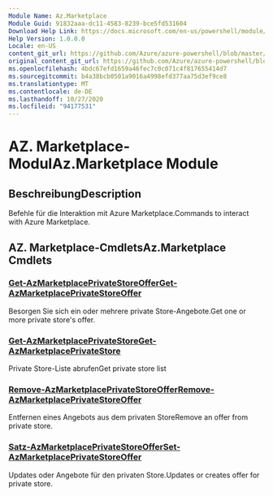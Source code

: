 ```yaml
---
Module Name: Az.Marketplace
Module Guid: 91832aaa-dc11-4583-8239-bce5fd531604
Download Help Link: https://docs.microsoft.com/en-us/powershell/module/az.marketplace
Help Version: 1.0.0.0
Locale: en-US
content_git_url: https://github.com/Azure/azure-powershell/blob/master/src/Marketplace/Marketplace/help/Az.Marketplace.md
original_content_git_url: https://github.com/Azure/azure-powershell/blob/master/src/Marketplace/Marketplace/help/Az.Marketplace.md
ms.openlocfilehash: 4bdc67efd1659a46fec7c0c071c4f817655414d7
ms.sourcegitcommit: b4a38bcb0501a9016a4998efd377aa75d3ef9ce8
ms.translationtype: MT
ms.contentlocale: de-DE
ms.lasthandoff: 10/27/2020
ms.locfileid: "94177531"
---
```

# <span data-ttu-id="c0ac2-101">AZ. Marketplace-Modul</span><span class="sxs-lookup"><span data-stu-id="c0ac2-101">Az.Marketplace Module</span></span>
## <span data-ttu-id="c0ac2-102">Beschreibung</span><span class="sxs-lookup"><span data-stu-id="c0ac2-102">Description</span></span>
<span data-ttu-id="c0ac2-103">Befehle für die Interaktion mit Azure Marketplace.</span><span class="sxs-lookup"><span data-stu-id="c0ac2-103">Commands to interact with Azure Marketplace.</span></span>

## <span data-ttu-id="c0ac2-104">AZ. Marketplace-Cmdlets</span><span class="sxs-lookup"><span data-stu-id="c0ac2-104">Az.Marketplace Cmdlets</span></span>
### [<span data-ttu-id="c0ac2-105">Get-AzMarketplacePrivateStoreOffer</span><span class="sxs-lookup"><span data-stu-id="c0ac2-105">Get-AzMarketplacePrivateStoreOffer</span></span>](Get-AzMarketplacePrivateStoreOffer.md)
<span data-ttu-id="c0ac2-106">Besorgen Sie sich ein oder mehrere private Store-Angebote.</span><span class="sxs-lookup"><span data-stu-id="c0ac2-106">Get one or more private store's offer.</span></span>

### [<span data-ttu-id="c0ac2-107">Get-AzMarketplacePrivateStore</span><span class="sxs-lookup"><span data-stu-id="c0ac2-107">Get-AzMarketplacePrivateStore</span></span>](Get-AzMarketplacePrivateStore.md)
<span data-ttu-id="c0ac2-108">Private Store-Liste abrufen</span><span class="sxs-lookup"><span data-stu-id="c0ac2-108">Get private store list</span></span>

### [<span data-ttu-id="c0ac2-109">Remove-AzMarketplacePrivateStoreOffer</span><span class="sxs-lookup"><span data-stu-id="c0ac2-109">Remove-AzMarketplacePrivateStoreOffer</span></span>](Remove-AzMarketplacePrivateStoreOffer.md)
<span data-ttu-id="c0ac2-110">Entfernen eines Angebots aus dem privaten Store</span><span class="sxs-lookup"><span data-stu-id="c0ac2-110">Remove an offer from private store.</span></span>

### [<span data-ttu-id="c0ac2-111">Satz-AzMarketplacePrivateStoreOffer</span><span class="sxs-lookup"><span data-stu-id="c0ac2-111">Set-AzMarketplacePrivateStoreOffer</span></span>](Set-AzMarketplacePrivateStoreOffer.md)
<span data-ttu-id="c0ac2-112">Updates oder Angebote für den privaten Store.</span><span class="sxs-lookup"><span data-stu-id="c0ac2-112">Updates or creates offer for private store.</span></span>

